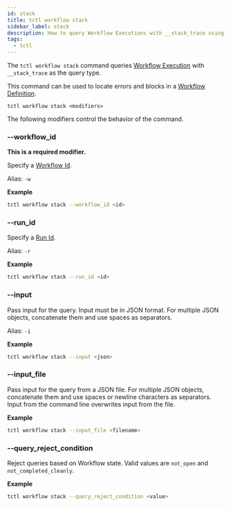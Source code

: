 ```yaml
---
id: stack
title: tctl workflow stack
sidebar_label: stack
description: How to query Workflow Executions with __stack_trace using tctl.
tags:
  - tctl
---
```


The `tctl workflow stack` command queries [Workflow Execution](/concepts/what-is-a-workflow-execution) with `__stack_trace` as the query type.

This command can be used to locate errors and blocks in a [Workflow Definition](/concepts/what-is-a-workflow-definition).

`tctl workflow stack <modifiers>`

The following modifiers control the behavior of the command.

### --workflow_id

**This is a required modifier.**

Specify a [Workflow Id](/concepts/what-is-a-workflow-id).

Alias: `-w`

**Example**

```bash
tctl workflow stack --workflow_id <id>
```

### --run_id

Specify a [Run Id](/concepts/what-is-a-run-id).

Alias: `-r`

**Example**

```bash
tctl workflow stack --run_id <id>
```

### --input

Pass input for the query.
Input must be in JSON format.
For multiple JSON objects, concatenate them and use spaces as separators.

Alias: `-i`

**Example**

```bash
tctl workflow stack --input <json>
```

### --input_file

Pass input for the query from a JSON file.
For multiple JSON objects, concatenate them and use spaces or newline characters as separators.
Input from the command line overwrites input from the file.

**Example**

```bash
tctl workflow stack --input_file <filename>
```

### --query_reject_condition

Reject queries based on Workflow state.
Valid values are `not_open` and `not_completed_cleanly`.

**Example**

```bash
tctl workflow stack --query_reject_condition <value>
```
